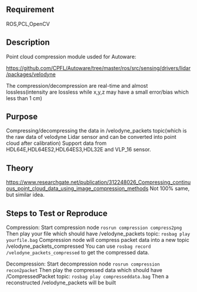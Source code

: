 ## Requirement
ROS,PCL,OpenCV

## Description
Point cloud compression module usded for Autoware:

https://github.com/CPFL/Autoware/tree/master/ros/src/sensing/drivers/lidar/packages/velodyne

The compression/decompression are real-time and almost lossless(intensity are lossless while x,y,z may have a small error/bias which less than 1 cm)

## Purpose
Compressing/decompressing the data in /velodyne_packets topic(which is the raw data of velodyne Lidar sensor and can be converted into point cloud after calibration)
Support data from HDL64E,HDL64ES2,HDL64ES3,HDL32E and VLP_16 sensor.

## Theory
https://www.researchgate.net/publication/312248026_Compressing_continuous_point_cloud_data_using_image_compression_methods
Not 100% same, but similar idea.

## Steps to Test or Reproduce

Compression:
 Start compression node
`rosrun compression compress2png`
Then play your file which should have /velodyne_packets topic:
`rosbag play yourfile.bag`
Compression node will compress packet data into a new topic /velodyne_packets_compressed
You can use 
`rosbag record /velodyne_packets_compressed`
to get the compressed data.

Decompression:
Start decompression node
`rosrun compression recon2packet`
Then play the compressed data which should have /CompressedPacket topic:
`rosbag play compresseddata.bag`
Then a reconstructed  /velodyne_packets will be built 

